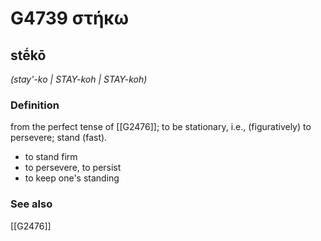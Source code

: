 # G4739 στήκω

## stḗkō

_(stay'-ko | STAY-koh | STAY-koh)_

### Definition

from the perfect tense of [[G2476]]; to be stationary, i.e., (figuratively) to persevere; stand (fast).

- to stand firm
- to persevere, to persist
- to keep one's standing

### See also

[[G2476]]

